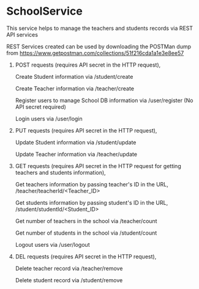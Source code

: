 # SchoolService
This service helps to manage the teachers and students records via REST API services

REST Services created can be used by downloading the POSTMan dump from https://www.getpostman.com/collections/51f216cda1a1e3e8ee57

1. POST requests (requires API secret in the HTTP request),

    Create Student information via /student/create
  
    Create Teacher information via /teacher/create
  
    Register users to manage School DB information via /user/register (No API secret required)
  
    Login users via /user/login
  
2. PUT requests (requires API secret in the HTTP request),

    Update Student information via /student/update
    
    Update Teacher information via /teacher/update

3. GET requests (requires API secret in the HTTP request for getting teachers and students information),

    Get teachers information by passing teacher's ID in the URL, /teacher/teacherId/<Teacher_ID>
    
    Get students information by passing student's ID in the URL, /student/studentId/<Student_ID>
  
    Get number of teachers in the school via /teacher/count
  
    Get number of students in the school via /student/count
  
    Logout users via /user/logout
  
4. DEL requests (requires API secret in the HTTP request),

    Delete teacher record via /teacher/remove
  
    Delete student record via /student/remove
